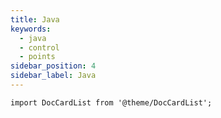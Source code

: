 ```yaml
---
title: Java
keywords:
  - java
  - control
  - points
sidebar_position: 4
sidebar_label: Java
---
```


```mdx-code-block
import DocCardList from '@theme/DocCardList';
```

<DocCardList />
